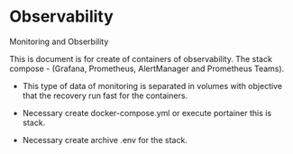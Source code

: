 # Observability
Monitoring and Obserbility

This is document is for create of containers of observability. The stack compose - (Grafana, Prometheus, AlertManager and Prometheus Teams). 

* This type of data of monitoring is separated in volumes with objective that the recovery run fast for the containers. 

* Necessary create docker-compose.yml or execute portainer this is stack. 
* Necessary create archive .env for the stack. 
